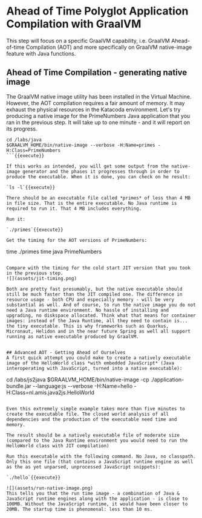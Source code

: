 # Ahead of Time Polyglot Application Compilation with GraalVM

This step will focus on a specific GraalVM capability, i.e. GraalVM Ahead-of-time Compilation (AOT) and more specifically on GraalVM native-image feature with Java functions.

## Ahead of Time Compilation - generating native image 

The GraalVM native image utility has been installed in the Virtual Machine. However, the AOT compilation requires a fair amount of memory. It may exhaust the physical resources in the Katacoda environment. Let's try producing a native image for the PrimeNumbers Java application that you ran in the previous step. It will take up to one minute - and it will report on its progress.

```
cd /labs/java
$GRAALVM_HOME/bin/native-image --verbose -H:Name=primes -H:Class=PrimeNumbers
```{{execute}}

If this works as intended, you will get some output from the native-image generator and the phases it progresses through in order to produce the executable. When it is done, you can check on he result:

`ls -l`{{execute}}

There should be an executable file called *primes* of less than 4 MB in file size. That is the entire executable. No Java runtime is required to run it. That 4 MB includes everything. 

Run it:

`./primes`{{execute}}

Get the timing for the AOT versions of PrimeNumbers:

```
time ./primes
time java PrimeNumbers
```{{execute}}

Compare with the timing for the cold start JIT version that you took in the previous step.
![](assets/jit-timing.png)

Both are pretty fast presumably, but the native executable should still be much faster than the JIT compiled one. The difference in resource usage - both CPU and especially memory - will be very substantial as well. And of course, to run the native image you do not need a Java runtime environment. No hassle of installing and upgrading, no diskspace allocated. Think what that means for container images: instead of the Java Runtime, all they need to contain is... the tiny executable. This is why frameworks such as Quarkus, Micronaut, Helidon and in the near future Spring as well all support running as native executable produced by GraalVM.


## Advanced AOT - Getting Ahead of Ourselves
A first quick attempt you could make to create a natively executable image of the HelloWorld class *with embedded JavaScript* (Java interoperating with JavaScript, turned into a native executable):

```
cd /labs/js2java
$GRAALVM_HOME/bin/native-image -cp ./application-bundle.jar --language:js --verbose -H:Name=hello -H:Class=nl.amis.java2js.HelloWorld
```{{execute}}

Even this extremely simple example takes more than five minutes to create the executable file. The closed world analysis of all dependencies and the production of the executable need time and memory.

The result should be a natively executable file of moderate size (compared to the Java Runtime environment you would need to run the HelloWorld class with JIT compilation)

Run this executable with the following command. No Java, no classpath. Only this one file (that contains a JavaScript runtime engine as well as the as yet unparsed, unprocessed JavaScript snippets):

`./hello`{{execute}}

![](assets/run-native-image.png)
This tells you that the run time image - a combination of Java & JavaScript runtime engines along with the application - is close to 100MB. Without the JavaScript runtime, it would have been closer to 20MB. The startup time is phenomenal: less than 10 ms.